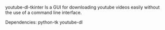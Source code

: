 youtube-dl-tkinter Is a GUI for downloading youtube videos easily without the use of a command line interface.

Dependencies: python-tk youtube-dl